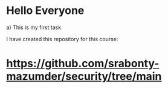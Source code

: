 #  Hello Everyone

a) This is my first task

I have created this repository for this course: 
# https://github.com/srabonty-mazumder/security/tree/main 

